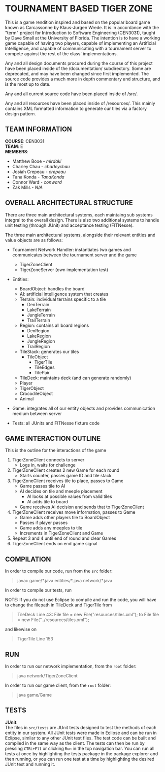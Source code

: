 # TOURNAMENT BASED TIGER ZONE

This is a game rendition inspired and based on the popular board game known as Carcassonne by Klaus-Jurgen Wrede. It is in accordance with the "term" project for Introduction to Software Engineering (CEN3031), taught by Dave Small at the University of Florida. The intention is to have a working game capable of having two players, capable of implementing an Artificial Intelligence, and capable of communicating with a tournament server to compete against the rest of the class' implementations.

Any and all design documents procured during the course of this project have been placed inside of the /documentation/ subdirectory. Some are deprecated, and may have been changed since first implemented. The source code provides a much more in depth commentary and structure, and is the most up to date.

Any and all current source code have been placed inside of /src/.

Any and all resources have been placed inside of /resources/. This mainly contains XML formatted information to generate our tiles via a factory design pattern.

## TEAM INFORMATION
__COURSE__: CEN3031  
__TEAM__: E  
__MEMBERS__:

- Matthew Booe - _mirdaki_
- Charley Chau - _charleychau_
- Josiah Crepeau - _crepeau_
- Tana Konda - _TanaKonda_
- Connor Ward - _conward_
- Zak Mills - _N/A_

## OVERALL ARCHITECTURAL STRUCTURE

There are three main architectural systems, each maintaing sub systems integral to the overall design. There is also two additional systems to handle unit testing (through JUnit) and acceptance testing (FITNesse).

The three main architectural systems, alongside their relevant entities and value objects are as follows:

- Tournament Network Handler: instantiates two games and communicates between the tournament server and the game
	- TigerZoneClient
	- TigerZoneServer (own implementation test)

- Entities:
	- BoardObject: handles the board
	- AI: artificial intelligence system that creates
	- Terrain: individual terrains specific to a tile
		- DenTerrain
		- LakeTerrain
		- JungleTerrain
		- TrailTerrain
	- Region: contains all board regions
		- DenRegion
		- LakeRegion
		- JungleRegion
		- TrailRegion
	- TileStack: generates our tiles
		- TileObject
			- TigerTile
			- TileEdges
			- TilePair
	- TileDeck: maintains deck (and can generate randomly)
	- Player
	- TigerObject
	- CrocodileObject
	- Animal

- Game: integrates all of our entity objects and provides communication medium between server
- Tests: all JUnits and FITNesse fixture code

## GAME INTERACTION OUTLINE
This is the outline for the interactions of the game

1. TigerZoneClient connects to server
	- Logs in, waits for challenge  
2. TigerZoneClient creates 2 new Game for each round
	- Starts counter, passes game ID and tile stack
3. TigerZoneClient receives tile to place, passes to Game
	- Game passes tile to AI
	- AI decides on tile and meeple placement
	 	- AI looks at possible values from valid tiles
		- AI adds tile to board
	- Game receives AI decision and sends that to TigerZoneClient
4. TigerZoneClient receives move information, passes to Game
 	- Game adds other players tile to BoardObject
	- Passes if player passes
	- Game adds any meeples to tile
	- Increments in TigerZoneClient and Game
5. Repeat 3 and 4 until end of round and clear Games
6. TigerZoneClient ends on end game signal 

## COMPILATION
In order to compile our code, run from the `src` folder:
>javac game/\*.java entities/\*.java network/\*.java

In order to compile our tests, run
>

NOTE: If you do not use Eclipse to compile and run the code, you will have to change the filepath in TileDeck and TigerTile from
> TileDeck Line 43: File file = new File("resources/tiles.xml");
to 
> File file = new File("../resources/tiles.xml");

and likewise on
> TigerTile Line 153

## RUN
In order to run our network implementation, from the `root` folder:

>java network/TigerZoneClient <hostname> <port number> <server pasword> <username> <password>

In order to run our game client, from the `root` folder:
> java game/Game

## TESTS
__JUnit__:  
The files in `src/tests` are JUnit tests designed to test the methods of each entity in our system. All JUnit tests were made in Eclipse and can be run in Eclipse, similar to any other JUnit test files. The test code can be built and compiled in the same way as the client. The tests can then be run by pressing `CTRL+F11` or clicking `Run` in the top navigation bar. You can run all tests at once by highlighting the tests package in the package explorer and then running, or you can run one test at a time by highlighting the desired JUnit test and running it.
